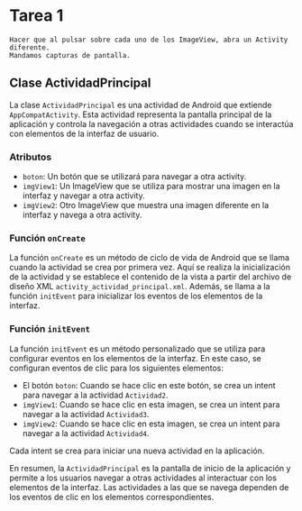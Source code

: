 # Tarea 1 

    Hacer que al pulsar sobre cada uno de los ImageView, abra un Activity diferente.
    Mandamos capturas de pantalla.

## Clase ActividadPrincipal
La clase `ActividadPrincipal` es una actividad de Android que extiende `AppCompatActivity`. 
Esta actividad representa la pantalla principal de la aplicación y controla la navegación a 
otras actividades cuando se interactúa con elementos de la interfaz de usuario.

### Atributos
- `boton`: Un botón que se utilizará para navegar a otra activity.
- `imgView1`: Un ImageView que se utiliza para mostrar una imagen en la interfaz y navegar a otra activity.
- `imgView2`: Otro ImageView que muestra una imagen diferente en la interfaz y navega a otra activity.

### Función `onCreate`
La función `onCreate` es un método de ciclo de vida de Android que se llama cuando la actividad se
crea por primera vez. Aquí se realiza la inicialización de la actividad y se establece el contenido 
de la vista a partir del archivo de diseño XML `activity_actividad_principal.xml`. Además, se llama
a la función `initEvent` para inicializar los eventos de los elementos de la interfaz.

### Función `initEvent`
La función `initEvent` es un método personalizado que se utiliza para configurar eventos en los 
elementos de la interfaz. En este caso, se configuran eventos de clic para los siguientes elementos:

- El botón `boton`: Cuando se hace clic en este botón, se crea un intent para navegar a la 
  actividad `Actividad2`.
- `imgView1`: Cuando se hace clic en esta imagen, se crea un intent para navegar a la actividad
  `Actividad3`.
- `imgView2`: Cuando se hace clic en esta imagen, se crea un intent para navegar a la actividad
  `Actividad4`.

Cada intent se crea para iniciar una nueva actividad en la aplicación.

En resumen, la `ActividadPrincipal` es la pantalla de inicio de la aplicación y permite a los 
usuarios navegar a otras actividades al interactuar con los elementos de la interfaz. Las 
actividades a las que se navega dependen de los eventos de clic en los elementos correspondientes.

